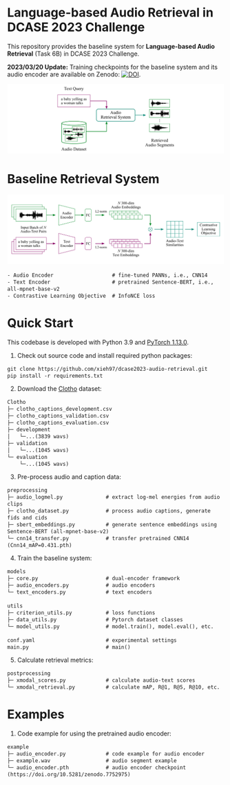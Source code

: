 # Language-based Audio Retrieval in DCASE 2023 Challenge

This repository provides the baseline system for **Language-based Audio Retrieval** (Task 6B) in DCASE 2023 Challenge.

**2023/03/20 Update:**
Training checkpoints for the baseline system and its audio encoder are available on Zenodo:
[![DOI](https://zenodo.org/badge/DOI/10.5281/zenodo.7752975.svg)](https://doi.org/10.5281/zenodo.7752975).

![Language-based Audio Retrieval](figs/dcase2023_task_6b.png)

# Baseline Retrieval System

![Baseline Retrieval System](figs/baseline_system.png)

```
- Audio Encoder                   # fine-tuned PANNs, i.e., CNN14
- Text Encoder                    # pretrained Sentence-BERT, i.e., all-mpnet-base-v2
- Contrastive Learning Objective  # InfoNCE loss
```

# Quick Start

This codebase is developed with Python 3.9 and [PyTorch 1.13.0](https://pytorch.org/).

1. Check out source code and install required python packages:

```
git clone https://github.com/xieh97/dcase2023-audio-retrieval.git
pip install -r requirements.txt
```

2. Download the [Clotho](https://zenodo.org/record/4783391) dataset:

```
Clotho
├─ clotho_captions_development.csv
├─ clotho_captions_validation.csv
├─ clotho_captions_evaluation.csv
├─ development
│   └─...(3839 wavs)
├─ validation
│   └─...(1045 wavs)
└─ evaluation
    └─...(1045 wavs)
```

3. Pre-process audio and caption data:

```
preprocessing
├─ audio_logmel.py              # extract log-mel energies from audio clips
├─ clotho_dataset.py            # process audio captions, generate fids and cids
├─ sbert_embeddings.py          # generate sentence embeddings using Sentence-BERT (all-mpnet-base-v2)
└─ cnn14_transfer.py            # transfer pretrained CNN14 (Cnn14_mAP=0.431.pth)
```

4. Train the baseline system:

```
models
├─ core.py                      # dual-encoder framework
├─ audio_encoders.py            # audio encoders
└─ text_encoders.py             # text encoders

utils
├─ criterion_utils.py           # loss functions
├─ data_utils.py                # Pytorch dataset classes
└─ model_utils.py               # model.train(), model.eval(), etc.

conf.yaml                       # experimental settings
main.py                         # main()
```

5. Calculate retrieval metrics:

```
postprocessing
├─ xmodal_scores.py             # calculate audio-text scores
└─ xmodal_retrieval.py          # calculate mAP, R@1, R@5, R@10, etc.
```

# Examples

1. Code example for using the pretrained audio encoder:

```
example
├─ audio_encoder.py             # code example for audio encoder
├─ example.wav                  # audio segment example
└─ audio_encoder.pth            # audio encoder checkpoint (https://doi.org/10.5281/zenodo.7752975)
```